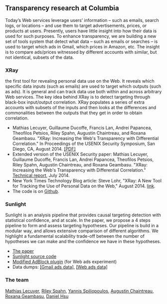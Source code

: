 ## Transparency research at Columbia

Today’s Web services leverage users’ information – such as emails, search logs, or locations – and use them to target advertisements, prices, or products at users. Presently, users have little insight into how their data is used for such purposes. To enhance transparency, we are building a new set of tools system that detect what data – such as emails or searches – is used to target which ads in Gmail, which prices in Amazon, etc. The insight is to compare ads/prices witnessed by different accounts with similar, but not identical, subsets of the data.

### XRay

the first tool for revealing personal data use on the Web. It reveals which specific data inputs (such as emails) are used to target which outputs (such as ads). It is general and can track data use both within and across arbitrary Web services. The key idea behind XRay is to detect targeting through black-box input/output correlation. XRay populates a series of extra accounts with subsets of the inputs and then looks at the differences and commonalities between the outputs that they get in order to obtain correlation.

* Mathias Lecuyer, Guillaume Ducoffe, Francis Lan, Andrei Papancea,
Theofilos Petsios, Riley Spahn, Augustin Chaintreau, and Roxana Geambasu. 
"XRay: Increasing the Web's Transparency with Differential Correlation."
In Proceedings of the USENIX Security Symposium, San Diego, CA, August 2014.
<a href="{{ site.baseurl }}/public/usenix14lecuyer.pdf" target="_top">[PDF]</a>
* Extended version of the USENIX Security paper:
Mathias Lecuyer, Guillaume Ducoffe, Francis Lan, Andrei Papancea,
Theofilos Petsios, Riley Spahn, Augustin Chaintreau, and Roxana Geambasu.
"XRay: Increasing the Web's Transparency with Differential Correlation."
<a href="http://arxiv.org/abs/1407.2323" target="_top">Technical report</a>, July 2014.
* New York Times Technology Blog article: Steve Lohr, "XRay: A New Tool for Tracking the Use of Personal Data on the Web," August 2014. <a href="http://bits.blogs.nytimes.com/2014/08/18/xray-a-new-tool-for-tracking-the-use-of-personal-data-on-the-web/" target="_top">link</a>.
* The code is on <a href="https://github.com/columbia/xray" target="_top">Github</a>.

### Sunlight

Sunlight is an analysis pipeline that provides causal targeting detection with statistical confidence, and at scale. In the paper, we propose a 4 steps pipeline to form and assess targeting hypotheses. Our pipeline is build in a modular way, and allows extensive comparison of different algorithms. We highlight a fundamental scalability trade-off between the number of hypotheses we can make and the confidence we have in these hypotheses.

<ul>
  <li><a href="https://roxanageambasu.github.io/publications/ccs2015sunlight.pdf">
    The paper</a></li>
  <li><a href="https://github.com/columbia/sunlight">
    Sunlight source code</a></li>
  <li><a href="https://github.com/columbia/sunlight_plugin">Modified AdBlock plugin</a>  (for Web ads experiment)</li>
  <li>Data dumps: <a href="http://www.cs.columbia.edu/~mathias/sunlight/gmail/data.zip">[Gmail ads data]</a>, <a href="www.cs.columbia.edu/~riley/sunlight/website_dump.tar.gz">[Web ads data]</a></li>
</ul>

### The team

<p>
<a href="http://www.cs.columbia.edu/~mathias/">Mathias Lecuyer</a>,
<a href="http://www.cs.columbia.edu/~riley/">Riley Spahn</a>,
<a href="http://www.cs.columbia.edu/~yannis/">Yannis Spiliopoulos</a>,
<a href="http://www.cs.columbia.edu/~augustin/">Augustin Chaintreau</a>,
<a href="http://www.cs.columbia.edu/~roxana/">Roxana Geambasu</a>,
<a href="http://www.cs.columbia.edu/~djhsu/">Daniel Hsu</a>
</p>
